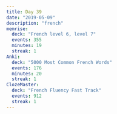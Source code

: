 ```yaml
---
title: Day 39
date: "2019-05-09"
description: "french"
memrise:
  deck: "French level 6, level 7"
  events: 355
  minutes: 19
  streak: 1
Anki:
  deck: "5000 Most Common French Words"
  events: 176
  minutes: 20
  streak: 1
ClozeMaster:
  deck: "French Fluency Fast Track"
  events: 912
  streak: 1
---
```

